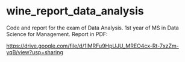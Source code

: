 # wine_report_data_analysis
Code and report for the exam of Data Analysis. 1st year of MS in Data Science for Management.
Report in PDF:

https://drive.google.com/file/d/1IMRFu9HpUJU_MREO4cx-Rt-7xzZm-yqB/view?usp=sharing
